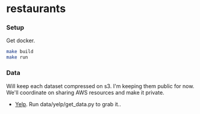 # restaurants

### Setup
Get docker.

```bash
make build
make run
```

### Data
Will keep each dataset compressed on s3. I'm keeping them public for now. We'll coordinate on sharing AWS resources and make it private.
* [Yelp](https://s3-us-west-1.amazonaws.com/restaurant-review-data/yelp/yelp_dataset.tar). Run data/yelp/get_data.py to grab it..
